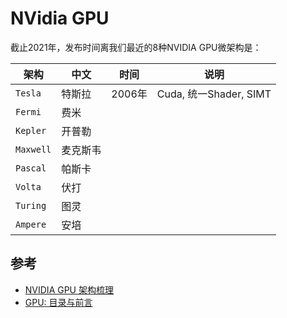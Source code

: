 # NVidia GPU

截止2021年，发布时间离我们最近的8种NVIDIA GPU微架构是：

|架构|中文|时间|说明|
|--|--|--|--|
|`Tesla`|特斯拉|2006年|Cuda, 统一Shader, SIMT|
|`Fermi`|费米|||
|`Kepler`|开普勒|||
|`Maxwell`|麦克斯韦|||
|`Pascal`|帕斯卡|||
|`Volta`|伏打|||
|`Turing`|图灵|||
|`Ampere`|安培|||

## 参考

+ [NVIDIA GPU 架构梳理](https://zhuanlan.zhihu.com/p/394352476)
+ [GPU: 目录与前言](https://zhuanlan.zhihu.com/p/403345668)